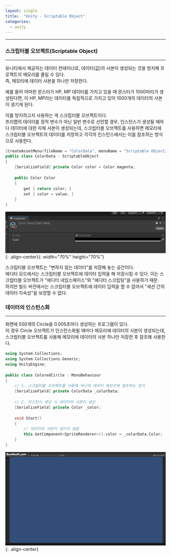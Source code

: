 ```yaml
---
layout: single
title:  "Unity - Scriptable Object"
categories:
  - unity
---
```


---

### 스크립터블 오브젝트(Scriptable Object)
---

유니티에서 제공하는 데이터 컨테이너로, 데이터(값)의 사본이 생성되는 것을 방지해 프로젝트의 메모리를 줄일 수 있다.  
즉, 메모리에 데이터 사본을 하나만 저장한다.

예를 들어 어떠한 몬스터가 HP, MP 데이터를 가지고 있을 때 몬스터가 1000마리가 생성된다면, 이 HP, MP라는 데이터를 독립적으로 가지고 있어 1000개의 데이터의 사본이 생기게 된다.

이를 방지하고자 사용하는 게 스크립터블 오브젝트이다.  
프리팹의 데이터를 정적 변수가 아닌 일반 변수로 선언할 경우, 인스턴스가 생성될 때마다 데이터에 대한 자체 사본이 생성되는데, 스크립터블 오브젝트를 사용하면 메모리에 스크립터블 오브젝트의 데이터를 저장하고 각각의 인스턴스에서는 이를 참조하는 방식으로 사용한다.

```c++
[CreateAssetMenu(fileName = "ColorData", menuName = "Scriptable Object/ColorData", order = 1)]
public class ColorData : ScriptableObject
{
    [SerializeField] private Color color = Color.magenta;

    public Color Color
    {
        get { return color; }
        set { color = value; }
    }
}
```

![](/assets/images/unity_scriptableObject2.png){: .align-center}{: width="70%" height="70%"}

스크립터블 오브젝트는 "변하지 않는 데이터"를 저장해 놓는 공간이다.  
에디터 모드에서는 스크립터블 오브젝트에 데이터 입력을 해 저장시킬 수 있다. 이는 스크립터블 오브젝트가 "에디터 네임스페이스"와 "에디터 스크립팅"을 사용하기 때문.  
하지만 빌드 버전에서는 스크립터블 오브젝트에 데이터 입력을 할 수 없어서 "세션 간의 데이터 지속성"을 보장할 수 없다.

### 데이터의 인스턴스화
---

화면에 500개의 Circle을 0.005초마다 생성하는 프로그램이 있다.  
이 경우 Circle 오브젝트가 인스턴스화될 때마다 메모리에 데이터의 사본이 생성되는데, 스크립터블 오브젝트를 사용해 메모리에 데이터의 사본 하나만 저장한 후 참조해 사용한다.

```c++
using System.Collections;
using System.Collections.Generic;
using UnityEngine;

public class ColoredCircle : MonoBehaviour
{
    // 1. 스크립터블 오브젝트를 사용해 하나의 데이터 메모리에 참조하는 방식
    [SerializeField] private ColorData _colorData;

    // 2. 인스턴스 생성 시 데이터의 사본이 생김
    [SerializeField] private Color _color;

    void Start()
    {
        // 데이터의 사본이 생기지 않음
        this.GetComponent<SpriteRenderer>().color = _colorData.Color;
    }
}
```

![](/assets/images/unity_circleCreator.gif){: .align-center}